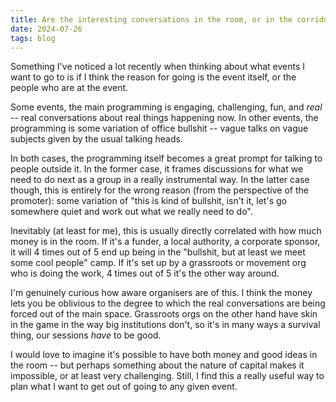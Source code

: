 ```yaml
---
title: Are the interesting conversations in the room, or in the corridor?
date: 2024-07-26
tags: blog
---
```


Something I've noticed a lot recently when thinking about what events I want to go to is if I think the reason for going is the event itself, or the people who are at the event.

Some events, the main programming is engaging, challenging, fun, and _real_ -- real conversations about real things happening now. In other events, the programming is some variation of office bullshit -- vague talks on vague subjects given by the usual talking heads.

In both cases, the programming itself becomes a great prompt for talking to people outside it. In the former case, it frames discussions for what we need to do next as a group in a really instrumental way. In the latter case though, this is entirely for the wrong reason (from the perspective of the promoter): some variation of "this is kind of bullshit, isn't it, let's go somewhere quiet and work out what we really need to do". 

Inevitably (at least for me), this is usually directly correlated with how much money is in the room. If it's a funder, a local authority, a corporate sponsor, it will 4 times out of 5 end up being in the "bullshit, but at least we meet some cool people" camp. If it's set up by a grassroots or movement org who is doing the work, 4 times out of 5 it's the other way around.

I'm genuinely curious how aware organisers are of this. I think the money lets you be oblivious to the degree to which the real conversations are being forced out of the main space. Grassroots orgs on the other hand have skin in the game in the way big institutions don't, so it's in many ways a survival thing, our sessions _have_ to be good.

I would love to imagine it's possible to have both money and good ideas in the room -- but perhaps something about the nature of capital makes it impossible, or at least very challenging. Still, I find this a really useful way to plan what I want to get out of going to any given event.